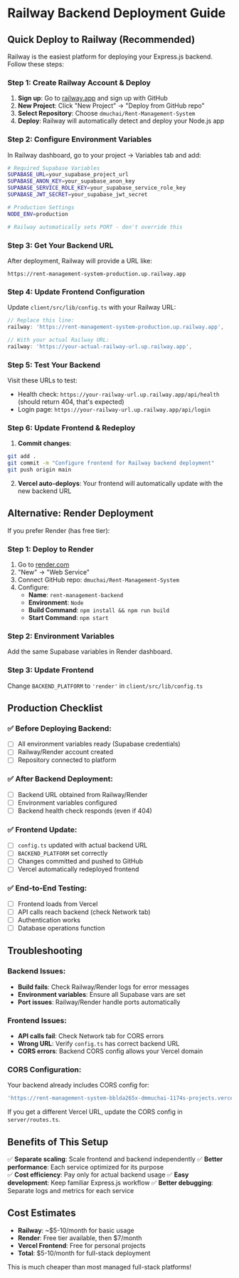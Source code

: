 # Railway Backend Deployment Guide

## Quick Deploy to Railway (Recommended)

Railway is the easiest platform for deploying your Express.js backend. Follow these steps:

### Step 1: Create Railway Account & Deploy

1. **Sign up**: Go to [railway.app](https://railway.app) and sign up with GitHub
2. **New Project**: Click "New Project" → "Deploy from GitHub repo"
3. **Select Repository**: Choose `dmuchai/Rent-Management-System`
4. **Deploy**: Railway will automatically detect and deploy your Node.js app

### Step 2: Configure Environment Variables

In Railway dashboard, go to your project → Variables tab and add:

```bash
# Required Supabase Variables
SUPABASE_URL=your_supabase_project_url
SUPABASE_ANON_KEY=your_supabase_anon_key
SUPABASE_SERVICE_ROLE_KEY=your_supabase_service_role_key
SUPABASE_JWT_SECRET=your_supabase_jwt_secret

# Production Settings
NODE_ENV=production

# Railway automatically sets PORT - don't override this
```

### Step 3: Get Your Backend URL

After deployment, Railway will provide a URL like:
```
https://rent-management-system-production.up.railway.app
```

### Step 4: Update Frontend Configuration

Update `client/src/lib/config.ts` with your Railway URL:

```typescript
// Replace this line:
railway: 'https://rent-management-system-production.up.railway.app',

// With your actual Railway URL:
railway: 'https://your-actual-railway-url.up.railway.app',
```

### Step 5: Test Your Backend

Visit these URLs to test:
- Health check: `https://your-railway-url.up.railway.app/api/health` (should return 404, that's expected)
- Login page: `https://your-railway-url.up.railway.app/api/login`

### Step 6: Update Frontend & Redeploy

1. **Commit changes**:
```bash
git add .
git commit -m "Configure frontend for Railway backend deployment"
git push origin main
```

2. **Vercel auto-deploys**: Your frontend will automatically update with the new backend URL

## Alternative: Render Deployment

If you prefer Render (has free tier):

### Step 1: Deploy to Render
1. Go to [render.com](https://render.com)
2. "New" → "Web Service"
3. Connect GitHub repo: `dmuchai/Rent-Management-System`
4. Configure:
   - **Name**: `rent-management-backend`
   - **Environment**: `Node`
   - **Build Command**: `npm install && npm run build`
   - **Start Command**: `npm start`

### Step 2: Environment Variables
Add the same Supabase variables in Render dashboard.

### Step 3: Update Frontend
Change `BACKEND_PLATFORM` to `'render'` in `client/src/lib/config.ts`

## Production Checklist

### ✅ Before Deploying Backend:
- [ ] All environment variables ready (Supabase credentials)
- [ ] Railway/Render account created
- [ ] Repository connected to platform

### ✅ After Backend Deployment:
- [ ] Backend URL obtained from Railway/Render
- [ ] Environment variables configured
- [ ] Backend health check responds (even if 404)

### ✅ Frontend Update:
- [ ] `config.ts` updated with actual backend URL
- [ ] `BACKEND_PLATFORM` set correctly
- [ ] Changes committed and pushed to GitHub
- [ ] Vercel automatically redeployed frontend

### ✅ End-to-End Testing:
- [ ] Frontend loads from Vercel
- [ ] API calls reach backend (check Network tab)
- [ ] Authentication works
- [ ] Database operations function

## Troubleshooting

### Backend Issues:
- **Build fails**: Check Railway/Render logs for error messages
- **Environment variables**: Ensure all Supabase vars are set
- **Port issues**: Railway/Render handle ports automatically

### Frontend Issues:
- **API calls fail**: Check Network tab for CORS errors
- **Wrong URL**: Verify `config.ts` has correct backend URL
- **CORS errors**: Backend CORS config allows your Vercel domain

### CORS Configuration:
Your backend already includes CORS config for:
```javascript
'https://rent-management-system-bblda265x-dmmuchai-1174s-projects.vercel.app'
```

If you get a different Vercel URL, update the CORS config in `server/routes.ts`.

## Benefits of This Setup

✅ **Separate scaling**: Scale frontend and backend independently
✅ **Better performance**: Each service optimized for its purpose  
✅ **Cost efficiency**: Pay only for actual backend usage
✅ **Easy development**: Keep familiar Express.js workflow
✅ **Better debugging**: Separate logs and metrics for each service

## Cost Estimates

- **Railway**: ~$5-10/month for basic usage
- **Render**: Free tier available, then $7/month
- **Vercel Frontend**: Free for personal projects
- **Total**: $5-10/month for full-stack deployment

This is much cheaper than most managed full-stack platforms!